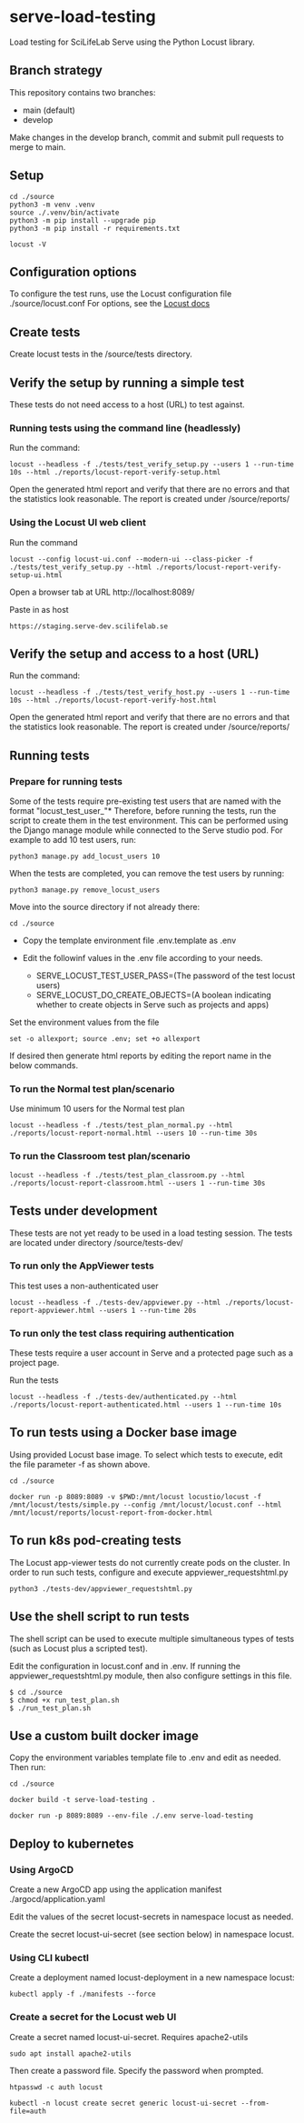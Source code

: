 # serve-load-testing
Load testing for SciLifeLab Serve using the Python Locust library.

## Branch strategy

This repository contains two branches:

- main (default)
- develop

Make changes in the develop branch, commit and submit pull requests to merge to main.

## Setup

    cd ./source
    python3 -m venv .venv
    source ./.venv/bin/activate
    python3 -m pip install --upgrade pip
    python3 -m pip install -r requirements.txt

    locust -V

## Configuration options

To configure the test runs, use the Locust configuration file ./source/locust.conf
For options, see the [Locust docs](https://docs.locust.io/en/stable/configuration.html)

## Create tests

Create locust tests in the /source/tests directory.

## Verify the setup by running a simple test

These tests do not need access to a host (URL) to test against.

### Running tests using the command line (headlessly)

Run the command:

    locust --headless -f ./tests/test_verify_setup.py --users 1 --run-time 10s --html ./reports/locust-report-verify-setup.html

Open the generated html report and verify that there are no errors and that the statistics look reasonable. The report is created under /source/reports/

### Using the Locust UI web client

Run the command

    locust --config locust-ui.conf --modern-ui --class-picker -f ./tests/test_verify_setup.py --html ./reports/locust-report-verify-setup-ui.html

Open a browser tab at URL http://localhost:8089/

Paste in as host

    https://staging.serve-dev.scilifelab.se

## Verify the setup and access to a host (URL)

Run the command:

    locust --headless -f ./tests/test_verify_host.py --users 1 --run-time 10s --html ./reports/locust-report-verify-host.html

Open the generated html report and verify that there are no errors and that the statistics look reasonable. The report is created under /source/reports/


## Running tests

### Prepare for running tests

Some of the tests require pre-existing test users that are named with the format "locust_test_user_"*
Therefore, before running the tests, run the script to create them in the test environment. This can be performed using the Django manage module while connected to the Serve studio pod. For example to add 10 test users, run:

    python3 manage.py add_locust_users 10

When the tests are completed, you can remove the test users by running:

    python3 manage.py remove_locust_users

Move into the source directory if not already there:

    cd ./source

- Copy the template environment file .env.template as .env
- Edit the followinf values in the .env file according to your needs.

    - SERVE_LOCUST_TEST_USER_PASS=(The password of the test locust users)
    - SERVE_LOCUST_DO_CREATE_OBJECTS=(A boolean indicating whether to create objects in Serve such as projects and apps)

Set the environment values from the file

    set -o allexport; source .env; set +o allexport

If desired then generate html reports by editing the report name in the below commands.

### To run the Normal test plan/scenario

Use minimum 10 users for the Normal test plan

    locust --headless -f ./tests/test_plan_normal.py --html ./reports/locust-report-normal.html --users 10 --run-time 30s

### To run the Classroom test plan/scenario

    locust --headless -f ./tests/test_plan_classroom.py --html ./reports/locust-report-classroom.html --users 1 --run-time 30s


## Tests under development

These tests are not yet ready to be used in a load testing session.
The tests are located under directory /source/tests-dev/

### To run only the AppViewer tests

This test uses a non-authenticated user

    locust --headless -f ./tests-dev/appviewer.py --html ./reports/locust-report-appviewer.html --users 1 --run-time 20s

### To run only the test class requiring authentication

These tests require a user account in Serve and a protected page such as a project page.

Run the tests

    locust --headless -f ./tests-dev/authenticated.py --html ./reports/locust-report-authenticated.html --users 1 --run-time 10s


## To run tests using a Docker base image

Using provided Locust base image. To select which tests to execute, edit the file parameter -f as shown above.

    cd ./source

    docker run -p 8089:8089 -v $PWD:/mnt/locust locustio/locust -f /mnt/locust/tests/simple.py --config /mnt/locust/locust.conf --html /mnt/locust/reports/locust-report-from-docker.html


## To run k8s pod-creating tests

The Locust app-viewer tests do not currently create pods on the cluster. In order to run such tests, configure and execute appviewer_requestshtml.py

    python3 ./tests-dev/appviewer_requestshtml.py


## Use the shell script to run tests

The shell script can be used to execute multiple simultaneous types of tests (such as Locust plus a scripted test).

Edit the configuration in locust.conf and in .env. If running the appviewer_requestshtml.py module, then also configure settings in this file.

```
$ cd ./source
$ chmod +x run_test_plan.sh
$ ./run_test_plan.sh
```

## Use a custom built docker image

Copy the environment variables template file to .env and edit as needed. Then run:

    cd ./source

    docker build -t serve-load-testing .

    docker run -p 8089:8089 --env-file ./.env serve-load-testing

## Deploy to kubernetes

### Using ArgoCD

Create a new ArgoCD app using the application manifest ./argocd/application.yaml

Edit the values of the secret locust-secrets in namespace locust as needed.

Create the secret locust-ui-secret (see section below) in namespace locust.

### Using CLI kubectl

Create a deployment named locust-deployment in a new namespace locust:

    kubectl apply -f ./manifests --force

### Create a secret for the Locust web UI

Create a secret named locust-ui-secret.
Requires apache2-utils

    sudo apt install apache2-utils

Then create a password file. Specify the password when prompted.

    htpasswd -c auth locust

    kubectl -n locust create secret generic locust-ui-secret --from-file=auth
